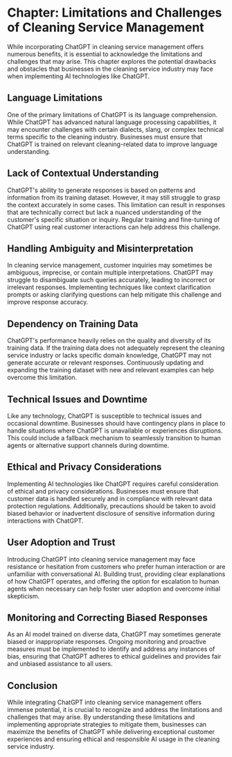 Chapter: Limitations and Challenges of Cleaning Service Management
==================================================================

While incorporating ChatGPT in cleaning service management offers numerous benefits, it is essential to acknowledge the limitations and challenges that may arise. This chapter explores the potential drawbacks and obstacles that businesses in the cleaning service industry may face when implementing AI technologies like ChatGPT.

Language Limitations
--------------------

One of the primary limitations of ChatGPT is its language comprehension. While ChatGPT has advanced natural language processing capabilities, it may encounter challenges with certain dialects, slang, or complex technical terms specific to the cleaning industry. Businesses must ensure that ChatGPT is trained on relevant cleaning-related data to improve language understanding.

Lack of Contextual Understanding
--------------------------------

ChatGPT's ability to generate responses is based on patterns and information from its training dataset. However, it may still struggle to grasp the context accurately in some cases. This limitation can result in responses that are technically correct but lack a nuanced understanding of the customer's specific situation or inquiry. Regular training and fine-tuning of ChatGPT using real customer interactions can help address this challenge.

Handling Ambiguity and Misinterpretation
----------------------------------------

In cleaning service management, customer inquiries may sometimes be ambiguous, imprecise, or contain multiple interpretations. ChatGPT may struggle to disambiguate such queries accurately, leading to incorrect or irrelevant responses. Implementing techniques like context clarification prompts or asking clarifying questions can help mitigate this challenge and improve response accuracy.

Dependency on Training Data
---------------------------

ChatGPT's performance heavily relies on the quality and diversity of its training data. If the training data does not adequately represent the cleaning service industry or lacks specific domain knowledge, ChatGPT may not generate accurate or relevant responses. Continuously updating and expanding the training dataset with new and relevant examples can help overcome this limitation.

Technical Issues and Downtime
-----------------------------

Like any technology, ChatGPT is susceptible to technical issues and occasional downtime. Businesses should have contingency plans in place to handle situations where ChatGPT is unavailable or experiences disruptions. This could include a fallback mechanism to seamlessly transition to human agents or alternative support channels during downtime.

Ethical and Privacy Considerations
----------------------------------

Implementing AI technologies like ChatGPT requires careful consideration of ethical and privacy considerations. Businesses must ensure that customer data is handled securely and in compliance with relevant data protection regulations. Additionally, precautions should be taken to avoid biased behavior or inadvertent disclosure of sensitive information during interactions with ChatGPT.

User Adoption and Trust
-----------------------

Introducing ChatGPT into cleaning service management may face resistance or hesitation from customers who prefer human interaction or are unfamiliar with conversational AI. Building trust, providing clear explanations of how ChatGPT operates, and offering the option for escalation to human agents when necessary can help foster user adoption and overcome initial skepticism.

Monitoring and Correcting Biased Responses
------------------------------------------

As an AI model trained on diverse data, ChatGPT may sometimes generate biased or inappropriate responses. Ongoing monitoring and proactive measures must be implemented to identify and address any instances of bias, ensuring that ChatGPT adheres to ethical guidelines and provides fair and unbiased assistance to all users.

Conclusion
----------

While integrating ChatGPT into cleaning service management offers immense potential, it is crucial to recognize and address the limitations and challenges that may arise. By understanding these limitations and implementing appropriate strategies to mitigate them, businesses can maximize the benefits of ChatGPT while delivering exceptional customer experiences and ensuring ethical and responsible AI usage in the cleaning service industry.
